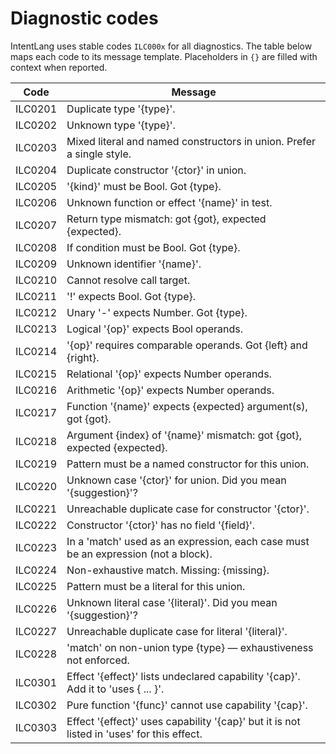 # Diagnostic codes

IntentLang uses stable codes `ILC000x` for all diagnostics. The table below maps each code to its message template. Placeholders in `{}` are filled with context when reported.

| Code | Message |
| --- | --- |
| ILC0201 | Duplicate type '{type}'. |
| ILC0202 | Unknown type '{type}'. |
| ILC0203 | Mixed literal and named constructors in union. Prefer a single style. |
| ILC0204 | Duplicate constructor '{ctor}' in union. |
| ILC0205 | '{kind}' must be Bool. Got {type}. |
| ILC0206 | Unknown function or effect '{name}' in test. |
| ILC0207 | Return type mismatch: got {got}, expected {expected}. |
| ILC0208 | If condition must be Bool. Got {type}. |
| ILC0209 | Unknown identifier '{name}'. |
| ILC0210 | Cannot resolve call target. |
| ILC0211 | '!' expects Bool. Got {type}. |
| ILC0212 | Unary '-' expects Number. Got {type}. |
| ILC0213 | Logical '{op}' expects Bool operands. |
| ILC0214 | '{op}' requires comparable operands. Got {left} and {right}. |
| ILC0215 | Relational '{op}' expects Number operands. |
| ILC0216 | Arithmetic '{op}' expects Number operands. |
| ILC0217 | Function '{name}' expects {expected} argument(s), got {got}. |
| ILC0218 | Argument {index} of '{name}' mismatch: got {got}, expected {expected}. |
| ILC0219 | Pattern must be a named constructor for this union. |
| ILC0220 | Unknown case '{ctor}' for union. Did you mean '{suggestion}'? |
| ILC0221 | Unreachable duplicate case for constructor '{ctor}'. |
| ILC0222 | Constructor '{ctor}' has no field '{field}'. |
| ILC0223 | In a 'match' used as an expression, each case must be an expression (not a block). |
| ILC0224 | Non-exhaustive match. Missing: {missing}. |
| ILC0225 | Pattern must be a literal for this union. |
| ILC0226 | Unknown literal case '{literal}'. Did you mean '{suggestion}'? |
| ILC0227 | Unreachable duplicate case for literal '{literal}'. |
| ILC0228 | 'match' on non-union type {type} — exhaustiveness not enforced. |
| ILC0301 | Effect '{effect}' lists undeclared capability '{cap}'. Add it to 'uses { ... }'. |
| ILC0302 | Pure function '{func}' cannot use capability '{cap}'. |
| ILC0303 | Effect '{effect}' uses capability '{cap}' but it is not listed in 'uses' for this effect. |

